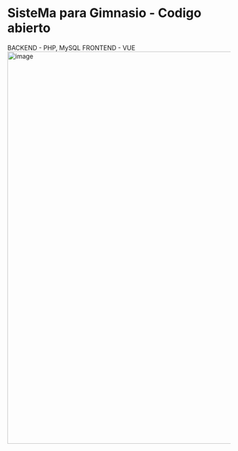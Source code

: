 # SisteMa para Gimnasio  - Codigo abierto 
BACKEND - PHP, MySQL
FRONTEND - VUE  
<img width="1895" height="885" alt="image" src="https://github.com/user-attachments/assets/8a5388d7-fd6b-4ebc-850e-de3029c06ed9" />
